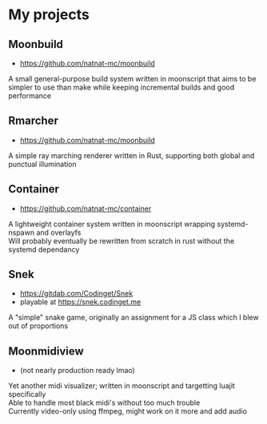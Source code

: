 # My projects
## Moonbuild

* <https://github.com/natnat-mc/moonbuild>

A small general-purpose build system written in moonscript that aims to be simpler to use than make while keeping incremental builds and good performance

## Rmarcher

* <https://github.com/natnat-mc/moonbuild>

A simple ray marching renderer written in Rust, supporting both global and punctual illumination

## Container

* <https://github.com/natnat-mc/container>

A lightweight container system written in moonscript wrapping systemd-nspawn and overlayfs  
Will probably eventually be rewritten from scratch in rust without the systemd dependancy

## Snek

* <https://gitdab.com/Codinget/Snek>
* playable at <https://snek.codinget.me>

A "simple" snake game, originally an assignment for a JS class which I blew out of proportions

## Moonmidiview

* (not nearly production ready lmao)

Yet another midi visualizer; written in moonscript and targetting luajit specifically  
Able to handle most black midi's without too much trouble  
Currently video-only using ffmpeg, might work on it more and add audio
